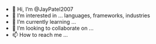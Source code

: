 - 👋 Hi, I’m @JayPatel2007
- 👀 I’m interested in ... languages, frameworks, industries
- 🌱 I’m currently learning ...
- 💞️ I’m looking to collaborate on ...
- 📫 How to reach me ...

<!---
JayPatel2007/JayPatel2007 is a ✨ special ✨ repository because its `README.md` (this file) appears on your GitHub profile.
You can click the Preview link to take a look at your changes.
--->
